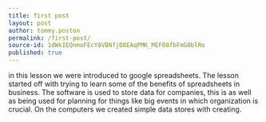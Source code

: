 ```yaml
---
title: first post
layout: post
author: tommy.poston
permalink: /first-post/
source-id: 1dWkIEQnmoFEcY8VBNfjD8EAqPMK_MEF08fbFmG0blRo
published: true
---
```

in this lesson we were introduced to google spreadsheets. The lesson started off with trying to learn some of the benefits of spreadsheets in business. The software is used to store data for companies, this is as well as being used for planning for things like big events in which organization is crucial. On the computers we created simple data stores with creating. 

